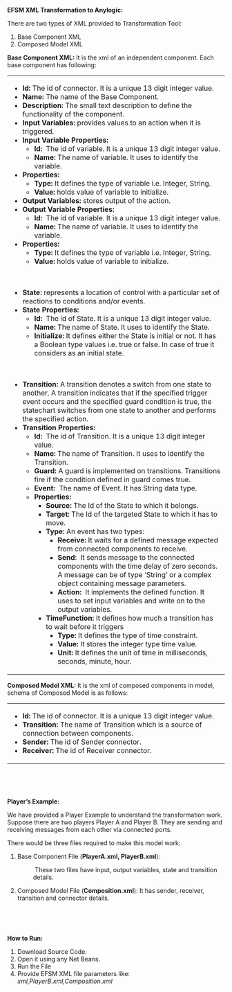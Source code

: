 <p><strong>EFSM XML Transformation to Anylogic:</strong></p>
<p>There are two types of XML provided to Transformation Tool:</p>
<ol>
<li>Base Component XML</li>
<li>Composed Model XML</li>
</ol>
<p><strong>Base Component XML: </strong>It is the xml of an independent component. Each base component has following:</p>
<table>
<tbody>
<tr>
<td width="573">
<ul>
<li><strong>Id: </strong>The id of connector. It is a unique 13 digit integer value.</li>
<li><strong>Name: </strong>The name of the Base Component.</li>
<li><strong>Description: </strong>The small text description to define the functionality of the component.</li>
<li><strong>Input Variables: </strong>provides values to an action when it is triggered.</li>
<li><strong>Input Variable Properties:</strong>
<ul>
<li><strong>Id: </strong>&nbsp;The id of variable. It is a unique 13 digit integer value.</li>
<li><strong>Name:</strong> The name of variable. It uses to identify the variable.</li>
</ul>
</li>
<li><strong>Properties:</strong>
<ul>
<li><strong>Type: </strong>It defines the type of variable i.e. Integer, String.</li>
<li><strong>Value: </strong>holds value of variable to initialize.</li>
</ul>
</li>
<li><strong>Output Variables: </strong>stores output of the action.</li>
<li><strong>Output Variable Properties:</strong>
<ul>
<li><strong>Id: </strong>&nbsp;The id of variable. It is a unique 13 digit integer value.</li>
<li><strong>Name:</strong> The name of variable. It uses to identify the variable.</li>
</ul>
</li>
<li><strong>Properties:</strong>
<ul>
<li><strong>Type: </strong>It defines the type of variable i.e. Integer, String.</li>
<li><strong>Value: </strong>holds value of variable to initialize.</li>
</ul>
</li>
</ul>
<p><strong>&nbsp;</strong></p>
<ul>
<li><strong>State: </strong>represents a location of control with a particular set of reactions to conditions and/or events.</li>
<li><strong>State Properties:</strong>
<ul>
<li><strong>Id: </strong>&nbsp;The id of State. It is a unique 13 digit integer value.</li>
<li><strong>Name:</strong> The name of State. It uses to identify the State.</li>
<li><strong>Initialize: </strong>It defines either the State is initial or not. It has a Boolean type values i.e. true or false. In case of true it considers as an initial state.</li>
</ul>
</li>
</ul>
<p><strong>&nbsp;</strong></p>
<ul>
<li><strong>Transition:</strong> A transition denotes a switch from one state to another. A transition indicates that if the specified trigger event occurs and the specified guard condition is true, the statechart switches from one state to another and performs the specified action.</li>
<li><strong>Transition Properties:</strong>
<ul>
<li><strong>Id: </strong>&nbsp;The id of Transition. It is a unique 13 digit integer value.</li>
<li><strong>Name:</strong> The name of Transition. It uses to identify the Transition.</li>
<li><strong>Guard: </strong>A guard is implemented on transitions. Transitions fire if the condition defined in guard comes true.</li>
<li><strong>Event:&nbsp; </strong>The name of Event. It has String data type.</li>
<li><strong>Properties:</strong>
<ul>
<li><strong>Source: </strong>The Id of the State to which it belongs.</li>
<li><strong>Target: </strong>The Id of the targeted State to which it has to move.</li>
<li><strong>Type: </strong>An event has two types:
<ul>
<li><strong>Receive: </strong>It waits for a defined message expected from connected components to receive.</li>
<li><strong>Send</strong>:&nbsp; It sends message to the connected components with the time delay of zero seconds. A message can be of type &lsquo;String&rsquo; or a complex object containing message parameters.</li>
<li><strong>Action: </strong>&nbsp;It implements the defined function. It uses to set input variables and write on to the output variables.</li>
</ul>
</li>
<li><strong>TimeFunction: </strong>It defines how much a transition has to wait before it triggers
<ul>
<li><strong>Type: </strong>It defines the type of time constraint.</li>
<li><strong>Value: </strong>It stores the integer type time value.</li>
<li><strong>Unit: </strong>It defines the unit of time in milliseconds, seconds, minute, hour.<strong>&nbsp;</strong></li>
</ul>
</li>
</ul>
</li>
</ul>
</li>
</ul>
</td>
</tr>
</tbody>
</table>
<p><strong>Composed Model XML: </strong>It is the xml of composed components in model, schema of Composed Model is as follows:</p>
<table>
<tbody>
<tr>
<td width="573">
<ul>
<li><strong>Id: </strong>The id of connector. It is a unique 13 digit integer value.</li>
<li><strong>Transition: </strong>The name of Transition which is a source of connection between components.</li>
<li><strong>Sender: </strong>The id of Sender connector.</li>
<li><strong>Receiver: </strong>The id of Receiver connector.&nbsp;</li>
</ul>
</td>
</tr>
</tbody>
</table>
<p>&nbsp;</p>
<p>&nbsp;</p>
<p><strong>Player&rsquo;s Example:</strong></p>
<p>We have provided a Player Example to understand the transformation work. Suppose there are two players Player A and Player B. They are sending and receiving messages from each other via connected ports.</p>
<p>There would be three files required to make this model work:</p>
<ol>
<li>Base Component File (<strong>PlayerA.xml, PlayerB.xml</strong>):</li>
</ol>
<p style="padding-left: 60px;">&nbsp;These two files have input, output variables, state and transition details.</p>
<ol start="2">
<li>Composed Model File (<strong>Composition.xml</strong>): It has sender, receiver, transition and connector details.</li>
</ol>
<p>&nbsp;</p>
<p>&nbsp;</p>
<p><strong>How to Run:</strong></p>
<ol>
<li>Download Source Code.</li>
<li>Open it using any Net Beans.</li>
<li>Run the File</li>
<li>Provide EFSM XML file parameters like: <em>xml,PlayerB.xml,Composition.xml</em></li>
</ol>
